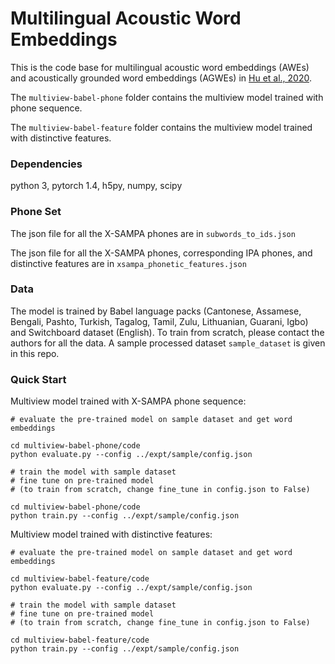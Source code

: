 # Multilingual Acoustic Word Embeddings

This is the code base for multilingual acoustic word embeddings (AWEs) and acoustically grounded word embeddings (AGWEs) in [Hu et al., 2020](https://arxiv.org/pdf/2006.14007.pdf).

The `multiview-babel-phone` folder contains the multiview model trained with phone sequence. 

The `multiview-babel-feature` folder contains the multiview model trained with distinctive features.

### Dependencies
python 3, pytorch 1.4, h5py, numpy, scipy

### Phone Set
The json file for all the X-SAMPA phones are in `subwords_to_ids.json`

The json file for all the X-SAMPA phones, corresponding IPA phones, and distinctive features are in `xsampa_phonetic_features.json`

### Data
The model is trained by Babel language packs (Cantonese, Assamese, Bengali, Pashto, Turkish, Tagalog, Tamil, Zulu, Lithuanian, Guarani, Igbo) and Switchboard dataset (English). To train from scratch, please contact the authors for all the data. A sample processed dataset `sample_dataset` is given in this repo.

### Quick Start
Multiview model trained with X-SAMPA phone sequence:
```
# evaluate the pre-trained model on sample dataset and get word embeddings

cd multiview-babel-phone/code
python evaluate.py --config ../expt/sample/config.json

# train the model with sample dataset
# fine tune on pre-trained model 
# (to train from scratch, change fine_tune in config.json to False)

cd multiview-babel-phone/code
python train.py --config ../expt/sample/config.json
```

Multiview model trained with distinctive features:
```
# evaluate the pre-trained model on sample dataset and get word embeddings

cd multiview-babel-feature/code
python evaluate.py --config ../expt/sample/config.json

# train the model with sample dataset
# fine tune on pre-trained model 
# (to train from scratch, change fine_tune in config.json to False)

cd multiview-babel-feature/code
python train.py --config ../expt/sample/config.json
```

